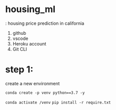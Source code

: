 # housing_ml
: housing price prediction in california

1. github
2. vscode
3. Heroku account
4. Git CLI

# step 1: 
create a new environment
```
conda create -p venv python==3.7 -y
```
`
conda activate /venv
`
`
pip install -r require.txt
`


